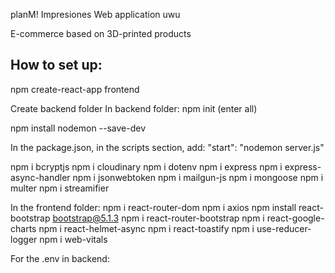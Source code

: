 planM! Impresiones Web application uwu

E-commerce based on 3D-printed products

## How to set up:

npm create-react-app frontend

Create backend folder
In backend folder:
npm init
(enter all)

npm install nodemon --save-dev

In the package.json, in the scripts section, add:
"start": "nodemon server.js"

npm i bcryptjs
npm i cloudinary
npm i dotenv
npm i express
npm i express-async-handler
npm i jsonwebtoken
npm i mailgun-js
npm i mongoose
npm i multer
npm i streamifier

In the frontend folder:
npm i react-router-dom
npm i axios
npm install react-bootstrap bootstrap@5.1.3
npm i react-router-bootstrap
npm i react-google-charts
npm i react-helmet-async
npm i react-toastify
npm i use-reducer-logger
npm i web-vitals

For the .env in backend:
